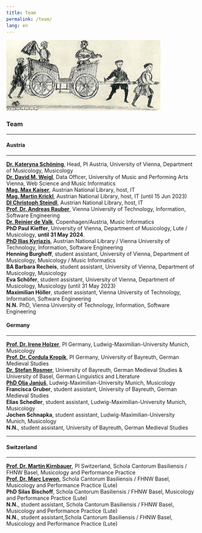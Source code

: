 ```yaml
---
title: Team
permalink: /team/
lang: en
---
```

<img class="left blend" src="/assets/img/Dohna_kutsche.png" title="Federzeichnung aus dem verschollenen Stammbuch des Burggrafen Achatius zu Dohna, um 1550, Bildzitat nach: Salmen, Leipzig 1976, S. 146"/>

### Team 
___
#### Austria
---  
[**Dr. Kateryna Schöning**](https://musikwissenschaft.univie.ac.at/ueber-uns/team/schoening/), Head, PI Austria, University of Vienna, Department of Musicology, Musicology    
[**Dr. David M. Weigl**](https://iwk.mdw.ac.at/david-weigl), Data Officer, University of Music and Performing Arts Vienna, Web Science and Music Informatics    
[**Mag. Max Kaiser**](http://www.maxkaiser.at/), Austrian National Library, host, IT  
[**Mag. Martin Krickl**](https://onb.academia.edu/MartinKrickl), Austrian National Library, host, IT (until 15 Jun 2023)    
[**DI Christoph Steindl**](https://www.onb.ac.at/forschung/forschungsblog/artikel/digitale-editionen-an-der-oesterreichischen-nationalbibliothek-eine-infrastruktur), Austrian National Library, host, IT  
[**Prof. Dr. Andreas Rauber**](https://informatics.tuwien.ac.at/people/andreas-rauber), Vienna University of Technology, Information, Software Engineering      
[**Dr. Reinier de Valk**](https://scholar.google.com/citations?user=V2Vd9b0AAAAJ), Copenhagen/Austria, Music Informatics   
**PhD Paul Kieffer**, University of Vienna, Department of Musicology, Lute / Musicology, **until 31 May 2024**.    
[**PhD Ilias Kyriazis**](https://www.ikyriazis.com/), Austrian National Library / Vienna University of Technology, Information, Software Engineering<br/>
**Henning Burghoff**, student assistant, University of Vienna, Department of Musicology, Musicology / Music Informatics    
**BA Barbara Recheis**, student assistant, University of Vienna, Department of Musicology, Musicology     
**Eva Schöfer**, student assistant, University of Vienna, Department of Musicology, Musicology (until 31 May 2023)   
 **Maximilian Höller**, student assistant, Vienna University of Technology, Information, Software Engineering          
**N.N.** PhD, Vienna University of Technology, Information, Software Engineering     

#### Germany
---
[**Prof. Dr. Irene Holzer**](https://www.musikwissenschaft.uni-muenchen.de/personen/professoren/holzer/index.html), PI Germany, Ludwig-Maximilian-University Munich, Musicology    
 [**Prof. Dr. Cordula Kropik**](https://www.mediaevistik.uni-bayreuth.de/de/team/Kropik-Cordula/index.php), PI Germany, University of Bayreuth, German Medieval Studies    
[**Dr. Stefan Rosmer**](https://germanistik.philhist.unibas.ch/de/personen/stefan-rosmer/), University of Bayreuth, German Medieval Studies & University of Basel, German Linguistics and Literature     
 [**PhD Olja Janjuš**](https://www.musikwissenschaft.uni-muenchen.de/personen/mitarbeiter/janjus/index.html), Ludwig-Maximilian-University Munich, Musicology    
**Francisca Gruber**, student assistant, University of Bayreuth, German Medieval Studies    
 **Elias Schedler**, student assistant, Ludwig-Maximilian-University Munich, Musicology    
 **Jochen Schnapka**, student assistant, Ludwig-Maximilian-University Munich, Musicology  
**N.N.**, student assistant, University of Bayreuth, German Medieval Studies       


___
#### Switzerland
---
 [**Prof. Dr. Martin Kirnbauer**](https://www.fhnw.ch/de/personen/martin-kirnbauer), PI Switzerland, Schola Cantorum Basiliensis / FHNW Basel, Musicology and Performance Practice     
 [**Prof. Dr. Marc Lewon**](https://www.fhnw.ch/de/personen/marc-lewon), Schola Cantorum Basiliensis / FHNW Basel, Musicology and Performance Practice (Lute)  
 **PhD Silas Bischoff**, Schola Cantorum Basiliensis / FHNW Basel, Musicology and Performance Practice (Lute)   
 **N.N.**, student assistant, Schola Cantorum Basiliensis / FHNW Basel, Musicology and Performance Practice (Lute)     
 **N.N.**, student assistant,Schola Cantorum Basiliensis / FHNW Basel, Musicology and Performance Practice (Lute)    


